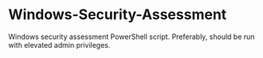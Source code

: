 # Windows-Security-Assessment
Windows security assessment PowerShell script.
Preferably, should be run with elevated admin privileges.
